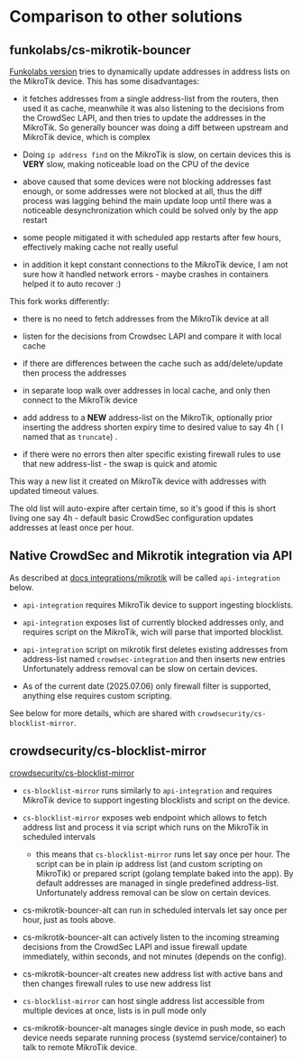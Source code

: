 # Comparison to other solutions

## funkolabs/cs-mikrotik-bouncer

[Funkolabs version](https://github.com/funkolab/cs-mikrotik-bouncer)
tries to dynamically update addresses in address lists on the
MikroTik device. This has some disadvantages:

- it fetches addresses from a single address-list from the routers,
  then used it as cache, meanwhile it was also listening to the decisions
  from the CrowdSec LAPI, and then tries to update the addresses in the MikroTik.
  So generally bouncer was doing a diff between upstream and MikroTik device,
  which is complex

- Doing `ip address find` on the MikroTik is slow, on certain devices this is
  **VERY** slow, making noticeable load on the CPU of the device

- above caused that some devices were not blocking addresses fast enough,
  or some addresses were not blocked at all, thus the diff process was
  lagging behind the main update loop until there was a noticeable desynchronization
  which could be solved only by the app restart

- some people mitigated it with scheduled app restarts after few hours,
  effectively making cache not really useful

- in addition it kept constant connections to the MikroTik device, I am not sure
  how it handled network errors - maybe crashes in containers helped it to
  auto recover :)

This fork works differently:

- there is no need to fetch addresses from the MikroTik device at all

- listen for the decisions from Crowdsec LAPI and compare it with local cache

- if there are differences between the cache such as add/delete/update
  then process the addresses

- in separate loop walk over addresses in local cache,
  and only then connect to the MikroTik device

- add address to a **NEW** address-list on the MikroTik,
  optionally prior inserting the address shorten expiry time to desired value
  to say 4h ( I named that as `truncate`) .

- if there were no errors then alter specific existing firewall rules to use
  that new address-list - the swap is quick and atomic

This way a new list it created on MikroTik device with addresses with updated
timeout values.

The old list will auto-expire after certain time, so it's good if this is short
living one say 4h - default basic CrowdSec configuration updates addresses
at least once per hour.

## Native CrowdSec and Mikrotik integration via API

As described at [docs integrations/mikrotik](https://docs.crowdsec.net/u/integrations/mikrotik/)
will be called `api-integration` below.

- `api-integration` requires MikroTik device to support ingesting blocklists.

- `api-integration` exposes list of currently blocked addresses only,
  and requires script on the MikroTik, wich will parse that imported blocklist.

- `api-integration` script on mikrotik first deletes existing addresses from
  address-list named `crowdsec-integration` and then inserts new entries
  Unfortunately address removal can be slow on certain devices.

- As of the current date (2025.07.06) only firewall filter is supported,
  anything else requires custom scripting.

See below for more details, which are shared with `crowdsecurity/cs-blocklist-mirror`.

## crowdsecurity/cs-blocklist-mirror

[crowdsecurity/cs-blocklist-mirror](https://github.com/crowdsecurity/cs-blocklist-mirror/tree/main/docker#mikrotik)

- `cs-blocklist-mirror` runs similarly to `api-integration` and requires
  MikroTik device to support ingesting blocklists and script on the device.

- `cs-blocklist-mirror` exposes web endpoint which allows to fetch address list
  and process it via script which runs on the MikroTik in scheduled intervals
  - this means that `cs-blocklist-mirror` runs let say once per hour.
  The script can be in plain ip address list (and custom scripting on MikroTik)
  or prepared script (golang template baked into the app).
  By default addresses are managed in single predefined address-list.
  Unfortunately address removal can be slow on certain devices.

- cs-mikrotik-bouncer-alt can run in scheduled intervals let say once per
  hour, just as tools above.

- cs-mikrotik-bouncer-alt can actively listen to the incoming streaming
  decisions from the CrowdSec LAPI and issue firewall update immediately, within
  seconds, and not minutes (depends on the config).

- cs-mikrotik-bouncer-alt creates new address list with active bans and then
  changes firewall rules to use new address list

- `cs-blocklist-mirror` can host single address list accessible from multiple devices
  at once, lists is in pull mode only

- cs-mikrotik-bouncer-alt manages single device in push mode,
  so each device needs separate running process (systemd service/container)
  to talk to remote MikroTik device.

